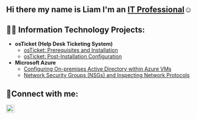 ## Hi there my name is Liam I'm an <a href="https://linkedin.com/in/liamoconnortech25">IT Professional</a>☺</h1>
<h2>👨‍💻 Information Technology Projects:</h2>

- <b>osTicket (Help Desk Ticketing System)</b>
  - [osTicket: Prerequisites and Installation](https://github.com/LiamOConnor-hub/osticket-prereqs)
  - [osTicket: Post-Installation Configuration](https://github.com/LiamOConnor-hub/post-install-config)
- <b>Microsoft Azure</b>
  - [Configuring On-premises Active Directory within Azure VMs](https://github.com/LiamOConnor-hub/configure-ad)
  - [Network Security Groups (NSGs) and Inspecting Network Protocols](https://github.com/LiamOConnor-hub/azure-network-protocols)

<h2>🤳Connect with me:</h2>

[<img align="left" alt="liamoconnortech25 | LinkedIn" width="22px" src="https://cdn.jsdelivr.net/npm/simple-icons@v3/icons/linkedin.svg" />][linkedin]

[linkedin]: https://linkedin.com/in/liamoconnortech25

